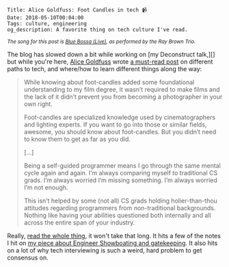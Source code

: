     Title: Alice Goldfuss: Foot Candles in tech 📹
    Date: 2018-05-10T00:04:00
    Tags: culture, engineering
    og_description: A favorite thing on tech culture I've read.

<small><em>The song for this post is <a href="https://www.youtube.com/watch?v=0VY5IGJ7_3Q">Blue Bossa (Live)</a>, as performed by the Ray Brown Trio.</em></small>

The blog has slowed down a bit while working on [my Deconstruct talk,][] but while
you're here, [Alice Goldfuss][1] wrote [a must-read post][2] on different paths to tech,
and where/how to learn different things along the way:

<blockquote>
<p>While knowing about foot-candles added some foundational understanding to my
film degree, it wasn’t required to make films and the lack of it didn’t prevent
you from becoming a photographer in your own right.</p>
<p>Foot-candles are specialized knowledge used by cinematographers and lighting
experts. If you want to go into those or similar fields, awesome, you should
know about foot-candles. But you didn’t need to know them to get as far as you
did.</p>
<p>[...]</p>
<p>Being a self-guided programmer means I go through the same mental cycle again
and again. I’m always comparing myself to traditional CS grads. I’m always
worried I’m missing something. I’m always worried I’m not enough.</p>
<p>This isn’t helped by some (not all) CS grads holding holier-than-thou
attitudes regarding programmers from non-traditional backgrounds. Nothing like
having your abilities questioned both internally and all across the entire span
of your industry.</p>
</blockquote>

Really, [read the whole thing][2], it won't take that long. It hits a few of the
notes I hit on [my piece about Engineer Showboating and gatekeeping][3]. It also
hits on a lot of why tech interviewing is such a weird, hard problem to get
consensus on.

   [1]: http://blog.alicegoldfuss.com/about/
   [2]: http://blog.alicegoldfuss.com/foot-candles/
   [3]: /2018/03/engineer-showboating.html
   [4]: /2018/04/deconstruct-and-donuts.html

